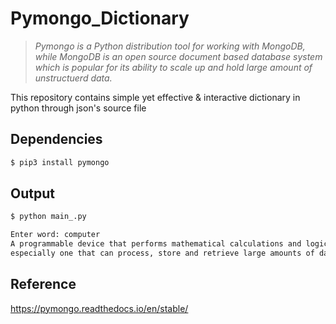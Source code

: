 # Pymongo_Dictionary
> *Pymongo is a Python distribution tool for working with MongoDB, while MongoDB is 
an open source document based database system which is popular for its ability to 
scale up and hold large amount of unstructuerd data.* <br>


This repository contains simple yet effective & interactive dictionary in python 
through json's source file  

## Dependencies
``` sh
$ pip3 install pymongo
```

## Output
``` sh
$ python main_.py
``` 
``` sh
Enter word: computer
A programmable device that performs mathematical calculations and logical operations, 
especially one that can process, store and retrieve large amounts of data very quickly.
```

## Reference 
https://pymongo.readthedocs.io/en/stable/
